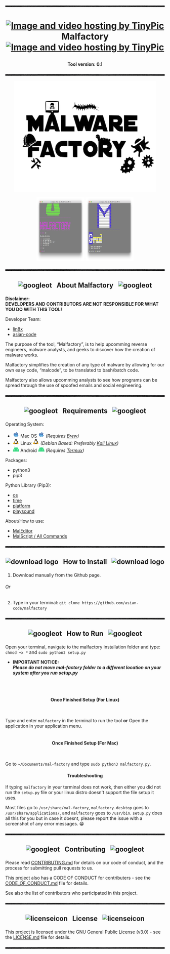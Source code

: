 <img src="https://raw.githubusercontent.com/asian-code/malfactory/master/malfactory-images/topbar.jpg" width="100%" height="5">

# <p align="center"> <a href="http://tinypic.com?ref=30sf1p3" target="_blank"><img src="https://cdn3.iconfinder.com/data/icons/wpzoom-developer-icon-set/500/58-512.png" border="0" alt="Image and video hosting by TinyPic" width="29" height="29"></a> &nbsp; Malfactory &nbsp; <a href="http://tinypic.com?ref=30sf1p3" target="_blank"><img src="https://cdn3.iconfinder.com/data/icons/wpzoom-developer-icon-set/500/58-512.png" border="0" alt="Image and video hosting by TinyPic" width="29" height="29"> </a> </p>

**<p align="center"> Tool version: 0.1 </p>**

<img src="https://raw.githubusercontent.com/asian-code/malfactory/master/malfactory-images/topbar.jpg" width="100%" height="5">

<p align="center">  
<a href="https://raw.githubusercontent.com/asian-code/Malfactory/master/malfactory-images/malfactorybanner.png" target="_blank"><img src="https://raw.githubusercontent.com/asian-code/Malfactory/master/malfactory-images/malfactorybanner.png" border="0" alt="malfactoryboard" width="450" height="350"></a> </p>

<p align="center"> <img alt="1" src="https://raw.githubusercontent.com/asian-code/malfactory/master/malfactory-images/malfactoryscreenshot1.png" width="30%" height="202"> <img alt="2" src="https://raw.githubusercontent.com/asian-code/malfactory/master/malfactory-images/malfactoryscreenshot2.png" width="30%" height="202"> </p>

<img src="https://raw.githubusercontent.com/asian-code/malfactory/master/malfactory-images/topbar.jpg" width="100%" height="5">

## <p align="center"> <img src="https://i.ibb.co/7KvXh8Z/26162-200-1-30x30.png" alt="googleot" width="20" height="20"> &nbsp; About Malfactory &nbsp; <img src="https://i.ibb.co/7KvXh8Z/26162-200-1-30x30.png" alt="googleot" width="20" height="20"> </p>

**Disclaimer: <br> DEVELOPERS AND CONTRIBUTORS ARE NOT RESPONSIBLE FOR WHAT YOU DO WITH THIS TOOL!**

Developer Team:
- [lin8x](https://www.github.com/lin8x) 
- [asian-code](https://www.github.com/asian-code)

The purpose of the tool, “Malfactory”, is to help upcomming reverse engineers, malware analysts, and geeks to discover how the creation of malware works. 

Malfactory simplifies the creation of any type of malware by allowing for our own easy code, “malcode”, to be translated to bash/batch code.

Malfactory also allows upcomming analysts to see how programs can be spread through the use of spoofed emails  and social engineering.

<img src="https://raw.githubusercontent.com/asian-code/malfactory/master/malfactory-images/topbar.jpg" width="100%" height="5">

## <p align="center"> <img src="https://i.ibb.co/GPtkjY1/60889-200-29x29.png" alt="googleot" width="20" height="20"> &nbsp; Requirements &nbsp; <img src="https://i.ibb.co/GPtkjY1/60889-200-29x29.png" alt="googleot" width="20" height="20"> </p>

Operating System:
* <img src="https://raw.githubusercontent.com/asian-code/malfactory/master/malfactory-images/mac-logo.png" height="20" width="20"> Mac OS <img src="https://raw.githubusercontent.com/asian-code/malfactory/master/malfactory-images/mac-logo.png" height="20" width="20"> *(Requires [Brew](https://brew.sh/))*
* <img src="https://raw.githubusercontent.com/asian-code/malfactory/master/malfactory-images/linux-logo.png" height="20" width="20"> Linux <img src="https://raw.githubusercontent.com/asian-code/malfactory/master/malfactory-images/linux-logo.png" height="20" width="20"> *(Debian Based: Preferably [Kali Linux](https://www.kali.org/))*
* <img src="https://raw.githubusercontent.com/asian-code/malfactory/master/malfactory-images/android-logo.png" height="20" width="20"> Android <img src="https://raw.githubusercontent.com/asian-code/malfactory/master/malfactory-images/android-logo.png" height="20" width="20"> *(Requires [Termux](https://play.google.com/store/apps/details?id=com.termux&hl=en_US))*

Packages:
* python3
* pip3

Python Library (Pip3):
* [os](https://docs.python.org/3/library/os.html)
* [time](https://docs.python.org/3/library/time.html)
* [platform](https://docs.python.org/3/library/platform.html)
* [playsound](https://pypi.org/project/playsound/)

About/How to use:
* [MalEditor](https://github.com/asian-code/malfactory/wiki/MalEditor)
* [MalScript / All Commands](https://www.pornhub.com)

<img src="https://raw.githubusercontent.com/asian-code/malfactory/master/malfactory-images/topbar.jpg" width="100%" height="5">

## <p align="center"> ![download logo](https://i.ibb.co/fXV1fGD/download.png") &nbsp; How to Install &nbsp; ![download logo](https://i.ibb.co/fXV1fGD/download.png") </p>

1. Download manually from the Github page.
###### Or
2. Type in your terminal:
`git clone https://github.com/asian-code/malfactory`

<img src="https://raw.githubusercontent.com/asian-code/malfactory/master/malfactory-images/topbar.jpg" width="100%" height="5">

## <p align="center"> <img src="https://image.flaticon.com/icons/png/512/59/59108.png" alt="googleot" width="20" height="20"> &nbsp; How to Run &nbsp; <img src="https://image.flaticon.com/icons/png/512/59/59108.png" alt="googleot" width="20" height="20"> </p>

Open your terminal, navigate to the malfactory installation folder and type:
`chmod +x *`
and
`sudo python3 setup.py`
<br>
* **IMPORTANT NOTICE: <br>*Please do not move mal-factory folder to a different location on your system after you run setup.py***

<br><br>

#### <p align="center"> Once Finished Setup (For Linux) </p> <br>

Type and enter `malfactory` in the terminal to run the tool **or** Open the application in your application menu.
<br><br>

#### <p align="center"> Once Finished Setup (For Mac) </p> <br>

Go to `~/Documents/mal-factory` and type `sudo python3 malfactory.py`.

#### <p align="center"> Troubleshooting </p>

If typing `malfactory` in your terminal does not work, then either you did not run the `setup.py` file or your linux distro doesn't support the file setup it uses.

Most files go to `/usr/share/mal-factory`, `malfactory.desktop` goes to `/usr/share/applications/`, and `malfactory` goes to `/usr/bin`. `setup.py` does all this for you but in case it doesnt, please report the issue with a screenshot of any error messages. :grin:

<img src="https://raw.githubusercontent.com/asian-code/malfactory/master/malfactory-images/topbar.jpg" width="100%" height="5">

## <p align="center"> <p align="center"> <img src="http://cdn.onlinewebfonts.com/svg/img_452175.png" alt="googleot" width="30" height="20"> &nbsp; Contributing &nbsp; <img src="http://cdn.onlinewebfonts.com/svg/img_452175.png" alt="googleot" width="30" height="20"> </p>

Please read [CONTRIBUTING.md](https://github.com/asian-code/malfactory/blob/master/docs/CONTRIBUTING.md) for details on our code of conduct, and the process for submitting pull requests to us.

This project also has a CODE OF CONDUCT for contributers - see the [CODE_OF_CONDUCT.md](https://github.com/asian-code/malfactory/blob/master/docs/CODE_OF_CONDUCT.md) file for details.

See also the list of contributors who participated in this project.

<img src="https://raw.githubusercontent.com/asian-code/malfactory/master/malfactory-images/topbar.jpg" width="100%" height="5">

## <p align="center"> <img src="http://icons.iconarchive.com/icons/custom-icon-design/mono-general-2/256/document-icon.png" alt="licenseicon" width="20" height="20"> &nbsp; License &nbsp; <img src="http://icons.iconarchive.com/icons/custom-icon-design/mono-general-2/256/document-icon.png" alt="licenseicon" width="20" height="20"> </p>

This project is licensed under the GNU General Public License (v3.0) - see the [LICENSE.md](https://github.com/asian-code/malfactory/blob/master/docs/LICENSE) file for details.

<img src="https://raw.githubusercontent.com/asian-code/malfactory/master/malfactory-images/topbar.jpg" width="100%" height="5">
